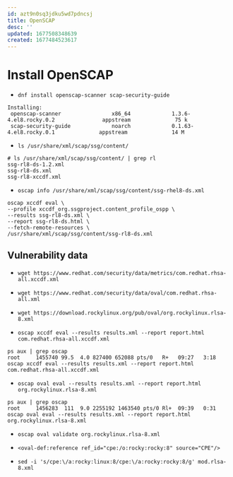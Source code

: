 ```yaml
---
id: azt9n0sq3jdku5wd7pdncsj
title: OpenSCAP
desc: ''
updated: 1677508348639
created: 1677484523617
---
```


# Install OpenSCAP

- `dnf install openscap-scanner scap-security-guide`

```
Installing:
 openscap-scanner                x86_64             1.3.6-4.el8.rocky.0.2               appstream              75 k
 scap-security-guide             noarch             0.1.63-4.el8.rocky.0.1              appstream              14 M
 ```

- `ls /usr/share/xml/scap/ssg/content/`

```
# ls /usr/share/xml/scap/ssg/content/ | grep rl
ssg-rl8-ds-1.2.xml
ssg-rl8-ds.xml
ssg-rl8-xccdf.xml
```

- `oscap info /usr/share/xml/scap/ssg/content/ssg-rhel8-ds.xml`

```
oscap xccdf eval \
--profile xccdf_org.ssgproject.content_profile_ospp \
--results ssg-rl8-ds.xml \
--report ssg-rl8-ds.html \
--fetch-remote-resources \
/usr/share/xml/scap/ssg/content/ssg-rl8-ds.xml
```

## Vulnerability data

- `wget https://www.redhat.com/security/data/metrics/com.redhat.rhsa-all.xccdf.xml`
- `wget https://www.redhat.com/security/data/oval/com.redhat.rhsa-all.xml`
- `wget https://download.rockylinux.org/pub/oval/org.rockylinux.rlsa-8.xml`

- `oscap xccdf eval --results results.xml --report report.html com.redhat.rhsa-all.xccdf.xml`
```
ps aux | grep oscap
root     1455740 99.5  4.0 827400 652088 pts/0   R+   09:27   3:18 oscap xccdf eval --results results.xml --report report.html com.redhat.rhsa-all.xccdf.xml
```
- `oscap oval eval --results results.xml --report report.html org.rockylinux.rlsa-8.xml`
```
ps aux | grep oscap
root     1456283  111  9.0 2255192 1463540 pts/0 Rl+  09:39   0:31 oscap oval eval --results results.xml --report report.html org.rockylinux.rlsa-8.xml
```
- `oscap oval validate org.rockylinux.rlsa-8.xml`

- `<oval-def:reference ref_id="cpe:/o:rocky:rocky:8" source="CPE"/>`
- `sed -i 's/cpe:\/a:rocky:linux:8/cpe:\/a:rocky:rocky:8/g' mod.rlsa-8.xml`


